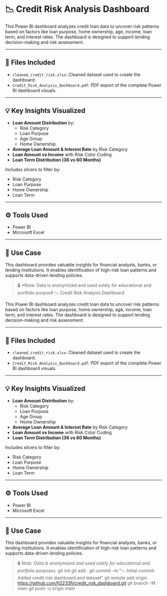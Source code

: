 # 📉 Credit Risk Analysis Dashboard

This Power BI dashboard analyzes credit loan data to uncover risk patterns based on factors like loan purpose, home ownership, age, income, loan term, and interest rates. The dashboard is designed to support lending decision-making and risk assessment.

---

## 📁 Files Included

- `cleaned_credit_risk.xlsx`: Cleaned dataset used to create the dashboard.
- `Credit_Risk_Analysis_Dashboard.pdf`: PDF export of the complete Power BI dashboard visuals.

---

## 💡 Key Insights Visualized

- **Loan Amount Distribution** by:
  - Risk Category
  - Loan Purpose
  - Age Group
  - Home Ownership
- **Average Loan Amount & Interest Rate** by Risk Category
- **Loan Amount vs Income** with Risk Color Coding
- **Loan Term Distribution (36 vs 60 Months)**

Includes slicers to filter by:
- Risk Category
- Loan Purpose
- Home Ownership
- Loan Term

---

## ⚙️ Tools Used

- Power BI
- Microsoft Excel

---

## 📌 Use Case

This dashboard provides valuable insights for financial analysts, banks, or lending institutions. It enables identification of high-risk loan patterns and supports data-driven lending policies.

> 🔒 *Note: Data is anonymized and used solely for educational and portfolio purpos# 📉 Credit Risk Analysis Dashboard

This Power BI dashboard analyzes credit loan data to uncover risk patterns based on factors like loan purpose, home ownership, age, income, loan term, and interest rates. The dashboard is designed to support lending decision-making and risk assessment.

---

## 📁 Files Included

- `cleaned_credit_risk.xlsx`: Cleaned dataset used to create the dashboard.
- `Credit_Risk_Analysis_Dashboard.pdf`: PDF export of the complete Power BI dashboard visuals.

---

## 💡 Key Insights Visualized

- **Loan Amount Distribution** by:
  - Risk Category
  - Loan Purpose
  - Age Group
  - Home Ownership
- **Average Loan Amount & Interest Rate** by Risk Category
- **Loan Amount vs Income** with Risk Color Coding
- **Loan Term Distribution (36 vs 60 Months)**

Includes slicers to filter by:
- Risk Category
- Loan Purpose
- Home Ownership
- Loan Term

---

## ⚙️ Tools Used

- Power BI
- Microsoft Excel

---

## 📌 Use Case

This dashboard provides valuable insights for financial analysts, banks, or lending institutions. It enables identification of high-risk loan patterns and supports data-driven lending policies.

> 🔒 *Note: Data is anonymized and used solely for educational and portfolio purposes.*
git init
git add .
git commit -m "📉 Initial commit: Added credit risk dashboard and dataset"
git remote add origin https://github.com/fi2233fi/credit_risk_dashboard.git
git branch -M main
git push -u origin main

